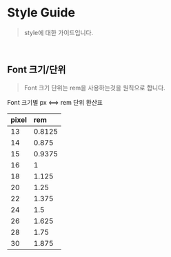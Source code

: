 # Style Guide

> style에 대한 가이드입니다.

<br />

## Font 크기/단위

> Font 크기 단위는 rem을 사용하는것을 원칙으로 합니다.

Font 크기별 px &xhArr; rem 단위 환산표

| pixel  | rem    |
| :----- | :----- |
| 13     | 0.8125 |
| 14     | 0.875  |
| 15     | 0.9375 |
| 16     | 1      |
| 18     | 1.125  |
| 20     | 1.25   |
| 22     | 1.375  |
| 24     | 1.5    |
| 26     | 1.625  |
| 28     | 1.75   |
| 30     | 1.875  |
